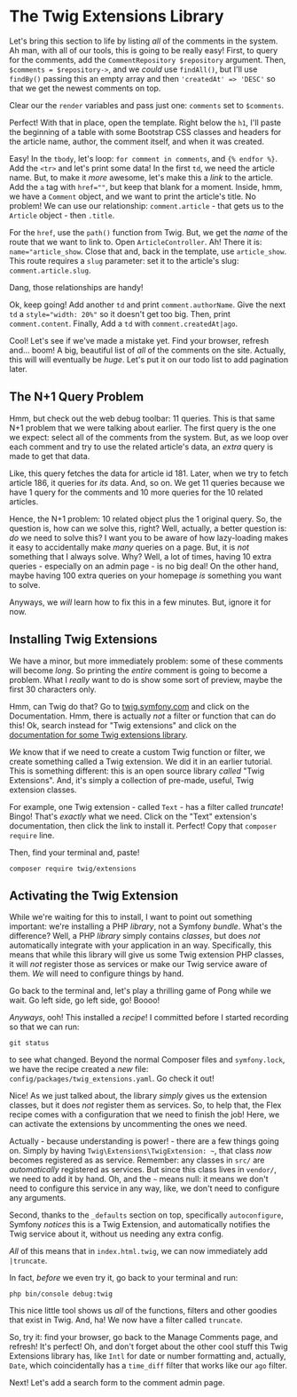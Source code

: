 # The Twig Extensions Library

Let's bring this section to life by listing *all* of the comments in the system.
Ah man, with all of our tools, this is going to be really easy! First, to query
for the comments, add the `CommentRepository $repository` argument. Then,
`$comments = $repository->`, and we *could* use `findAll()`, but I'll use
`findBy()` passing this an empty array and then `'createdAt' => 'DESC'` so that
we get the newest comments on top.

Clear our the `render` variables and pass just one: `comments` set to `$comments`.

Perfect! With that in place, open the template. Right below the `h1`, I'll paste
the beginning of a table with some Bootstrap CSS classes and headers for the
article name, author, the comment itself, and when it was created.

Easy! In the `tbody`, let's loop: `for comment in comments`, and `{% endfor %}`.
Add the `<tr>` and let's print some data! In the first `td`, we need the article
name. But, to make it *more* awesome, let's make this a *link* to the article. Add
the `a` tag with `href=""`, but keep that blank for a moment. Inside, hmm, we have
a `Comment` object, and we want to print the article's title. No problem! We can
use our relationship: `comment.article` - that gets us to the `Article` object -
then `.title`.

For the `href`, use the `path()` function from Twig. But, we get the *name* of
the route that we want to link to. Open `ArticleController`. Ah! There it is:
`name="article_show`. Close that and, back in the template, use `article_show`.
This route requires a `slug` parameter: set it to the article's slug:
`comment.article.slug`.

Dang, those relationships are handy!

Ok, keep going! Add another `td` and print `comment.authorName`. Give the next
`td` a `style="width: 20%"` so it doesn't get too big. Then, print `comment.content`.
Finally, Add a `td` with `comment.createdAt|ago`.

Cool! Let's see if we've made a mistake yet. Find your browser, refresh and...
boom! A big, beautiful list of *all* of the comments on the site. Actually, this
will will eventually be *huge*. Let's put it on our todo list to add pagination
later.

## The N+1 Query Problem

Hmm, but check out the web debug toolbar: 11 queries. This is that same N+1 problem
that we were talking about earlier. The first query is the one we expect: select
all of the comments from the system. But, as we loop over each comment and try
to use the related article's data, an *extra* query is made to get that data.

Like, this query fetches the data for article id 181. Later, when we try to fetch
article 186, it queries for *its* data. And, so on. We get 11 queries because we
have 1 query for the comments and 10 more queries for the 10 related articles.

Hence, the N+1 problem: 10 related object plus the 1 original query. So, the question
is, how can we solve this, right? Well, actually, a better question is: *do* we
need to solve this? I want you to be aware of how lazy-loading makes it easy to
accidentally make *many* queries on a page. But, it is *not* something that I always
solve. Why? Well, a lot of times, having 10 extra queries - especially on an admin
page - is no big deal! On the other hand, maybe having 100 extra queries on your
homepage *is* something you want to solve.

Anyways, we *will* learn how to fix this in a few minutes. But, ignore it for now.

## Installing Twig Extensions

We have a minor, but more immediately problem: some of these comments will become
*long*. So printing the *entire* comment is going to become a problem. What I
*really* want to do is show some sort of preview, maybe the first 30 characters
only.

Hmm, can Twig do that? Go to [twig.symfony.com](https://twig.symfony.com/) and
click on the Documentation. Hmm, there is actually *not* a filter or function
that can do this! Ok, search instead for "Twig extensions" and click on the
[documentation for some Twig extensions library](http://twig-extensions.readthedocs.io/en/latest/).

*We* know that if we need to create a custom Twig function or filter, we create
something called a Twig extension. We did it in an earlier tutorial. This is
something different: this is an open source library *called* "Twig Extensions".
And, it's simply a collection of pre-made, useful, Twig extension classes.

For example, one Twig extension - called `Text` - has a filter called *truncate*!
Bingo! That's *exactly* what we need. Click on the "Text" extension's documentation,
then click the link to install it. Perfect! Copy that `composer require` line.

Then, find your terminal and, paste!

```terminal-silent
composer require twig/extensions
```

## Activating the Twig Extension

While we're waiting for this to install, I want to point out something important:
we're installing a PHP *library*, not a Symfony *bundle*. What's the difference?
Well, a PHP *library* simply contains *classes*, but does *not* automatically
integrate with your application in an way. Specifically, this means that while
this library will give us some Twig extension PHP classes, it will *not* register
those as services or make our Twig service aware of them. *We* will need to configure
things by hand.

Go back to the terminal and, let's play a thrilling game of Pong while we wait.
Go left side, go left side, go! Boooo!

*Anyways*, ooh! This installed a *recipe*! I committed before I started recording
so that we can run:

```terminal
git status
```

to see what changed. Beyond the normal Composer files and `symfony.lock`, we have
the recipe created a *new* file: `config/packages/twig_extensions.yaml`. Go check
it out!

Nice! As we just talked about, the library *simply* gives us the extension classes,
but it does *not* register them as services. So, to help that, the Flex recipe
comes with a configuration that we need to finish the job! Here, we can activate
the extensions by uncommenting the ones we need.

Actually - because understanding is power! - there are a few things going on. Simply
by having `Twig\Extensions\TwigExtension: ~`, that class *now* becomes registered
as as service. Remember: any classes in `src/` are *automatically* registered as
services. But since this class lives in `vendor/`, we need to add it by hand. Oh,
and the `~` means null: it means we don't need to configure this service in any
way, like, we don't need to configure any arguments.

Second, thanks to the `_defaults` section on top, specifically `autoconfigure`,
Symfony *notices* this is a Twig Extension, and automatically notifies the Twig
service about it, without us needing any extra config.

*All* of this means that in `index.html.twig`, we can now immediately add `|truncate`.

In fact, *before* we even try it, go back to your terminal and run:

```terminal
php bin/console debug:twig
```

This nice little tool shows us *all* of the functions, filters and other goodies
that exist in Twig. And, ha! We now have a filter called `truncate`.

So, try it: find your browser, go back to the Manage Comments page, and refresh!
It's perfect! Oh, and don't forget about the other cool stuff this Twig Extensions
library has, like `Intl` for date or number formatting and, actually, `Date`,
which coincidentally has a `time_diff` filter that works like our `ago` filter.

Next! Let's add a search form to the comment admin page.
